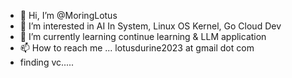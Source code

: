- 👋 Hi, I’m @MoringLotus
- 👀 I’m interested in AI In System, Linux OS Kernel, Go Cloud Dev
- 🌱 I’m currently learning continue learning & LLM application
- 📫 How to reach me ... lotusdurine2023 at gmail dot com
- finding vc.....


<!---
MoringLotus/MoringLotus is a ✨ special ✨ repository because its `README.md` (this file) appears on your GitHub profile.
You can click the Preview link to take a look at your changes.
--->
